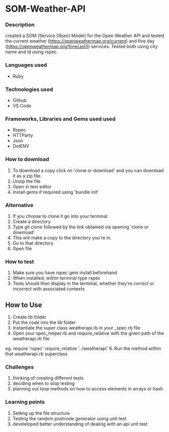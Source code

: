 # SOM-Weather-API
### Description

created a SOM (Service Object Model) for the Open Weather API and tested the current weather (https://openweathermap.org/current) and five day (https://openweathermap.org/forecast5) services. Tested both using city name and id using rspec.

### Languages used
* Ruby 

### Technologies used 
* Github
* VS Code

### Frameworks, Libraries and Gems used used
* Rspec
* HTTParty
* Json
* DotENV

### How to download
1. To download a copy click on 'clone or download' and you can download it as a zip file.
2. Unzip the file
3. Open in text editor 
4. Install gems if required using 'bundle init'

### Alternative
1. If you choose to clone it go into your terminal.
2. Create a directory
3. Type git clone followed by the link obtained via opening 'clone or download'
4. This will make a copy to the directory you're in.
5. Go to that directory
6. Open file

### How to test
1. Make sure you have rspec gem install beforehand 
2. When installed, within terminal type rspec 
3. Tests should then display in the terminal, whether they're correct or incorrect with associated contexts

## How to Use 
1. Create lib folder
2. Put the code into the lib folder
4. Instantiate the super class weatherapi.rb in your _spec.rb file
5. Open your spec_helper.rb and require_relative with the given path of the weatherapi.rb file

eg. require 'rspec'
require_relative '../weatherapi'
6. Run the method within that weatherapi.rb superclass

### Challenges 
1. thinking of creating different tests
2. deciding when to stop testing 
3. planning out loop methods on how to access elements in arrays or hash

### Learning points
1. Setting up the file structure
2. Testing the random postcode generator using unit test
3. develeloped better understanding of dealing with an api unit test